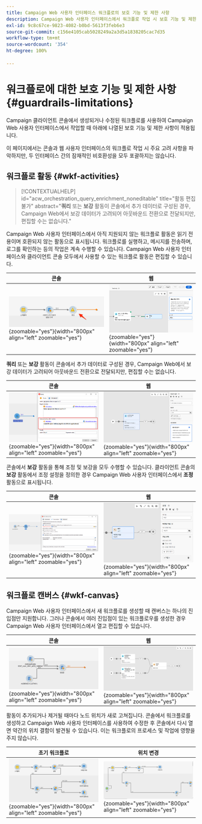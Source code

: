 ```yaml
---
title: Campaign Web 사용자 인터페이스 워크플로의 보호 기능 및 제한 사항
description: Campaign Web 사용자 인터페이스에서 워크플로 작업 시 보호 기능 및 제한 사항
exl-id: 9c8c67ce-9823-4082-b0bd-5613f3feb6e3
source-git-commit: c156e4105cab5028249a2a3d5a1838205cac7d35
workflow-type: tm+mt
source-wordcount: '354'
ht-degree: 100%

---
```


# 워크플로에 대한 보호 기능 및 제한 사항 {#guardrails-limitations}

Campaign 클라이언트 콘솔에서 생성되거나 수정된 워크플로를 사용하여 Campaign Web 사용자 인터페이스에서 작업할 때 아래에 나열된 보호 기능 및 제한 사항이 적용됩니다.

이 페이지에서는 콘솔과 웹 사용자 인터페이스의 워크플로 작업 시 주요 고려 사항을 파악하지만, 두 인터페이스 간의 잠재적인 비호환성을 모두 포괄하지는 않습니다.

## 워크플로 활동 {#wkf-activities}

>[!CONTEXTUALHELP]
>id="acw_orchestration_query_enrichment_noneditable"
>title="활동 편집 불가"
>abstract="**쿼리** 또는 **보강** 활동이 콘솔에서 추가 데이터로 구성된 경우, Campaign Web에서 보강 데이터가 고려되어 아웃바운드 전환으로 전달되지만, 편집할 수는 없습니다."

Campaign Web 사용자 인터페이스에서 아직 지원되지 않는 워크플로 활동은 읽기 전용이며 호환되지 않는 활동으로 표시됩니다. 워크플로를 실행하고, 메시지를 전송하며, 로그를 확인하는 등의 작업은 계속 수행할 수 있습니다. Campaign Web 사용자 인터페이스와 클라이언트 콘솔 모두에서 사용할 수 있는 워크플로 활동은 편집할 수 있습니다.

| 콘솔 | 웹 |
| --- | --- |
| ![](assets/limitations-activities-console.png){zoomable="yes"}{width="800px" align="left" zoomable="yes"} | ![](assets/limitations-activities-web.png){zoomable="yes"}{width="800px" align="left" zoomable="yes"} |

**쿼리** 또는 **보강** 활동이 콘솔에서 추가 데이터로 구성된 경우, Campaign Web에서 보강 데이터가 고려되어 아웃바운드 전환으로 전달되지만, 편집할 수는 없습니다.

| 콘솔 | 웹 |
| --- | --- |
| ![](assets/limitations-options-console.png){zoomable="yes"}{width="800px" align="left" zoomable="yes"} | ![](assets/limitations-options-web.png){zoomable="yes"}{width="800px" align="left" zoomable="yes"} |

콘솔에서 **보강** 활동을 통해 조정 및 보강을 모두 수행할 수 있습니다. 클라이언트 콘솔의 **보강** 활동에서 조정 설정을 정의한 경우 Campaign Web 사용자 인터페이스에서 **조정** 활동으로 표시됩니다.

| 콘솔 | 웹 |
| --- | --- |
| ![](assets/limitations-enrichment-console.png){zoomable="yes"}{width="800px" align="left" zoomable="yes"} | ![](assets/limitations-enrichment-web.png){zoomable="yes"}{width="800px" align="left" zoomable="yes"} |

## 워크플로 캔버스 {#wkf-canvas}

Campaign Web 사용자 인터페이스에서 새 워크플로를 생성할 때 캔버스는 하나의 진입점만 지원합니다. 그러나 콘솔에서 여러 진입점이 있는 워크플로우를 생성한 경우 Campaign Web 사용자 인터페이스에서 열고 편집할 수 있습니다.

| 콘솔 | 웹 |
| --- | --- |
| ![](assets/limitations-multiple-console.png){zoomable="yes"}{width="800px" align="left" zoomable="yes"} | ![](assets/limitations-multiple-web.png){zoomable="yes"}{width="800px" align="left" zoomable="yes"} |

활동이 추가되거나 제거될 때마다 노드 위치가 새로 고쳐집니다. 콘솔에서 워크플로를 생성하고 Campaign Web 사용자 인터페이스를 사용하여 수정한 후 콘솔에서 다시 열면 약간의 위치 결함이 발견될 수 있습니다. 이는 워크플로의 프로세스 및 작업에 영향을 주지 않습니다.

| 초기 워크플로 | 위치 변경 |
| --- | --- |
| ![](assets/limitations-positioning1.png){zoomable="yes"}{width="800px" align="left" zoomable="yes"} | ![](assets/limitations-positioning2.png){zoomable="yes"}{width="800px" align="left" zoomable="yes"} |
